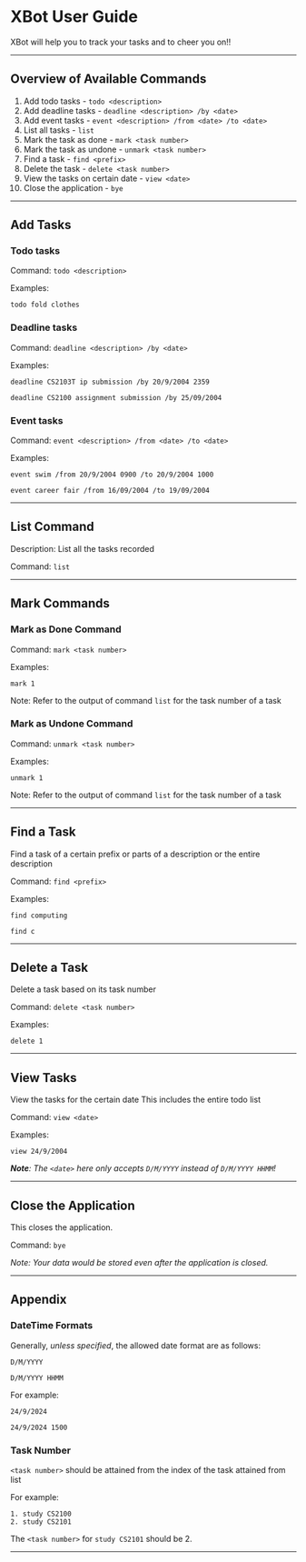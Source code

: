 # XBot User Guide

XBot will help you to track your tasks and to cheer you on!!

---

## Overview of Available Commands

1. Add todo tasks - `todo <description>`
2. Add deadline tasks - `deadline <description> /by <date>`
3. Add event tasks - `event <description> /from <date> /to <date>`
4. List all tasks - `list`
5. Mark the task as done - `mark <task number>`
6. Mark the task as undone - `unmark <task number>`
7. Find a task - `find <prefix>`
8. Delete the task - `delete <task number>`
9. View the tasks on certain date - `view <date>`
10. Close the application - `bye`

---

## Add Tasks

### Todo tasks

Command: `todo <description>`

Examples: 

```
todo fold clothes
```

### Deadline tasks

Command: `deadline <description> /by <date>`

Examples: 

```
deadline CS2103T ip submission /by 20/9/2004 2359

deadline CS2100 assignment submission /by 25/09/2004
```

### Event  tasks

Command: `event <description> /from <date> /to <date>`

Examples:

```
event swim /from 20/9/2004 0900 /to 20/9/2004 1000

event career fair /from 16/09/2004 /to 19/09/2004 
```

---

## List Command

Description: List all the tasks recorded

Command: `list`

---

## Mark Commands

### Mark as Done Command

Command: `mark <task number>`

Examples: 
```
mark 1
```

Note: 
Refer to the output of command `list` for the task number of a task


### Mark as Undone Command

Command: `unmark <task number>`

Examples: 
```
unmark 1
```

Note: 
Refer to the output of command `list` for the task number of a task

---

## Find a Task

Find a task of a certain prefix or parts of a description or the entire description

Command: `find <prefix>`

Examples: 
```
find computing

find c
```

---

## Delete a Task

Delete a task based on its task number

Command: `delete <task number>`

Examples:
```
delete 1
```

---

## View Tasks

View the tasks for the certain date
This includes the entire todo list

Command: `view <date>`

Examples: 
```
view 24/9/2004
```

_**Note**: 
The `<date>` here only accepts `D/M/YYYY` instead of `D/M/YYYY HHMM`!_

---

## Close the Application

This closes the application.

Command: `bye`

_Note: Your data would be stored even after the application is closed._

---

## Appendix

### DateTime Formats
Generally, _unless specified_, the allowed date format are as follows: 
```
D/M/YYYY 

D/M/YYYY HHMM
```

For example: 
```
24/9/2024

24/9/2024 1500
```

### Task Number 
`<task number>` should be attained from the index of the task attained from list

For example: 
```
1. study CS2100
2. study CS2101
```
The `<task number>` for `study CS2101` should be 2. 

---